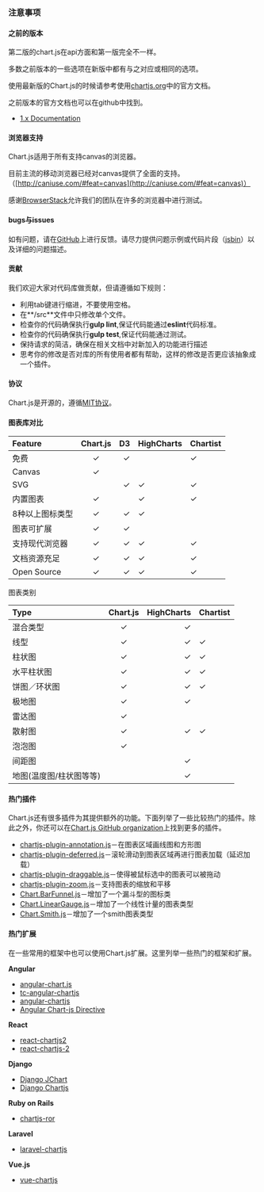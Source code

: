 ### 注意事项
<span id="previous"></span>
#### 之前的版本
第二版的chart.js在api方面和第一版完全不一样。

多数之前版本的一些选项在新版中都有与之对应或相同的选项。

使用最新版的Chart.js的时候请参考使用[chartjs.org](http://www.chartjs.org/docs/)中的官方文档。

之前版本的官方文档也可以在github中找到。
	
* [1.x Documentation](https://github.com/chartjs/Chart.js/tree/v1.1.1/docs)  

<span id="browser"></span>
#### 浏览器支持
Chart.js适用于所有支持canvas的浏览器。

目前主流的移动浏览器已经对canvas提供了全面的支持。（[http://caniuse.com/#feat=canvas](http://caniuse.com/#feat=canvas)）

感谢[BrowserStack](https://browserstack.com)允许我们的团队在许多的浏览器中进行测试。

<span id="bugs"></span>
#### bugs与issues
如有问题，请在[GitHub](https://github.com/chartjs/Chart.js)上进行反馈。请尽力提供问题示例或代码片段（[jsbin](jsbin.com)）以及详细的问题描述。

<span id="contribution"></span>
#### 贡献
我们欢迎大家对代码库做贡献，但请遵循如下规则：
 
* 利用tab键进行缩进，不要使用空格。
* 在**/src**文件中只修改单个文件。
* 检查你的代码确保执行**gulp lint**,保证代码能通过**eslint**代码标准。
* 检查你的代码确保执行**gulp test**,保证代码能通过测试。
* 保持请求的简洁，确保在相关文档中对新加入的功能进行描述
* 思考你的修改是否对库的所有使用者都有帮助，这样的修改是否更应该抽象成一个插件。

<span id="license"></span>
#### 协议
Chart.js是开源的，遵循[MIT协议](http://opensource.org/licenses/MIT)。

<span id="charting"></span>
#### 图表库对比
| Feature       | Chart.js        | D3            | HighCharts     | Chartist     |
|:------------- |:---------------:| -------------:|----------------|--------------|
|免费            |      ✓          |         ✓     |                |     ✓        |
|Canvas         |      ✓          |               |                |              |
|SVG            |                 |         ✓     |        ✓       |     ✓        |
|内置图表        |      ✓          |               |        ✓       |     ✓        |
|8种以上图标类型  |      ✓          |         ✓     |        ✓       |              |
|图表可扩展      |      ✓          |         ✓     |                |              |
|支持现代浏览器   |      ✓          |         ✓     |        ✓       |     ✓        |
|文档资源充足     |      ✓          |         ✓     |        ✓       |     ✓        |
|Open Source    |      ✓          |         ✓     |        ✓       |     ✓        |

图表类别

| Type          | Chart.js        | HighCharts    | Chartist       |
|:------------- |:---------------:| -------------:|----------------|
|混合类型        |       ✓          |      ✓       |                |
|线型            |      ✓          |         ✓     |        ✓       |
|柱状图          |      ✓          |         ✓     |        ✓       |
|水平柱状图       |      ✓          |         ✓     |        ✓       |
|饼图／环状图     |      ✓          |         ✓     |        ✓       |
|极地图          |      ✓          |         ✓     |                |
|雷达图          |      ✓          |               |                |
|散射图          |      ✓          |         ✓     |        ✓       |
|泡泡图          |      ✓          |               |                |
|间距图         |                  |         ✓     |                |
|地图(温度图/柱状图等等)|            |         ✓     |                |

<span id="plugin"></span>
#### 热门插件
Chart.js还有很多插件为其提供额外的功能。下面列举了一些比较热门的插件。除此之外，你还可以在[Chart.js GitHub organization](https://github.com/chartjs)上找到更多的插件。
 
 * [chartjs-plugin-annotation.js](https://github.com/chartjs/chartjs-plugin-annotation)－在图表区域画线图和方形图 
 * [chartjs-plugin-deferred.js](https://github.com/chartjs/chartjs-plugin-deferred)－滚轮滑动到图表区域再进行图表加载（延迟加载）
 * [chartjs-plugin-draggable.js](https://github.com/compwright/chartjs-plugin-draggable)－使得被鼠标选中的图表可以被拖动
 * [chartjs-plugin-zoom.js](https://github.com/chartjs/chartjs-plugin-zoom)－支持图表的缩放和平移
 * [Chart.BarFunnel.js](https://github.com/chartjs/Chart.BarFunnel.js)－增加了一个漏斗型的图标类
 * [Chart.LinearGauge.js](https://github.com/chartjs/Chart.LinearGauge.js)－增加了一个线性计量的图表类型
 * [Chart.Smith.js](https://github.com/chartjs/Chart.smith.js)－增加了一个smith图表类型

<span id="extension"></span>
#### 热门扩展
在一些常用的框架中也可以使用Chart.js扩展。这里列举一些热门的框架和扩展。
	
**Angular**

* [angular-chart.js](https://github.com/jtblin/angular-chart.js) 
* [tc-angular-chartjs](https://github.com/carlcraig/tc-angular-chartjs) 
* [angular-chartjs](https://github.com/petermelias/angular-chartjs) 
* [Angular Chart-js Directive](https://github.com/earlonrails/angular-chartjs-directive) 

**React**

* [react-chartjs2](https://github.com/houjiazong/react-chartjs2) 
* [react-chartjs-2](https://github.com/gor181/react-chartjs-2) 

**Django**

* [Django JChart](https://github.com/matthisk/django-jchart) 
* [Django Chartjs](https://github.com/novafloss/django-chartjs) 

**Ruby on Rails**

* [chartjs-ror](https://github.com/airblade/chartjs-ror) 

**Laravel**

* [laravel-chartjs](https://github.com/fxcosta/laravel-chartjs)  

**Vue.js**

* [vue-chartjs](https://github.com/apertureless/vue-chartjs/) 

